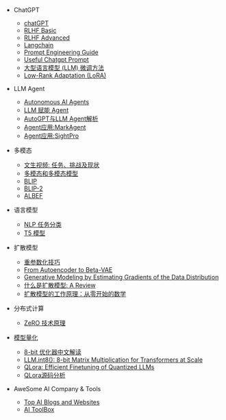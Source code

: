 - ChatGPT
  - [chatGPT](aigc/chatgpt/chatGPT.md)
  - [RLHF Basic](aigc/chatgpt/rlhf_basic.md)
  - [RLHF Advanced](deep-rl/papers/rlhf_advance.md)
  - [Langchain](aigc/chatgpt/langchain.md)
  - [Prompt Engineering Guide](aigc/prompts_guide.md)
  - [Useful Chatgpt Prompt](aigc/chatgpt/chatgpt_prompt.md)
  - [大型语言模型 (LLM) 微调方法](aigc/chatgpt/finetune_llm.md)
  - [Low-Rank Adaptation (LoRA)](aigc/chatgpt/lora_llm.md)

- LLM Agent
  - [Autonomous AI Agents](aigc/chatgpt/llm_agent0.md)
  - [LLM 赋能 Agent](aigc/chatgpt/llm_agent1.md)
  - [AutoGPT与LLM Agent解析](aigc/chatgpt/llm_agent2.md)
  - [Agent应用:MarkAgent](aigc/chatgpt/market_agent.md)
  - [Agent应用:SightPro](aigc/chatgpt/sightpro.md)

- 多模态
  - [文生视频: 任务、挑战及现状](aigc/multimodal/text2video.md)
  - [多模态和多模态模型](aigc/multimodal/lmm.md)
  - [BLIP](aigc/multimodal/blip.md)
  - [BLIP-2](aigc/multimodal/blip2.md)
  - [ALBEF](aigc/multimodal/albef.md)


- 语言模型
  - [NLP 任务分类](aigc/language_model/nlp_task.md)
  - [T5 模型](aigc/language_model/Text-to-text.md)

- 扩散模型
  - [重参数化技巧](aigc/diffusion_model/diffusion-model-reparameterization.md)
  - [From Autoencoder to Beta-VAE](aigc/diffusion_model/vae_model.md)
  - [Generative Modeling by Estimating Gradients of the Data Distribution](aigc/diffusion_model/score-based-generative-models.md)
  - [什么是扩散模型: A Review](aigc/diffusion_model/diffusion-model-summary.md)
  - [扩散模型的工作原理：从零开始的数学](aigc/diffusion_model/diffusion-model-math.md)

- 分布式计算
  - [ZeRO 技术原理](aigc/zero-optimizer.md)

- [模型量化](aigc/quantization/README.md)
  - [8-bit 优化器中文解读](aigc/quantization/int8_opt.md)
  - [LLM.int8(): 8-bit Matrix Multiplication for Transformers at Scale](aigc/quantization/llm_int8.md)
  - [QLora: Efficient Finetuning of Quantized LLMs](aigc/quantization/qlora.md)
  - [QLora源码分析](aigc/quantization/qlora_usage.md)

- AweSome AI Company & Tools
  - [Top AI Blogs and Websites](aigc/ai-news.md)
  - [AI ToolBox](aigc/ai-tools.md)
